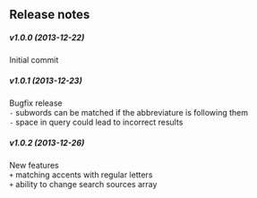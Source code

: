 Release notes
-------------
##### v1.0.0 (2013-12-22)
Initial commit

##### v1.0.1 (2013-12-23)
Bugfix release  
`-` subwords can be matched if the abbreviature is following them  
`-` space in query could lead to incorrect results  

##### v1.0.2 (2013-12-26)
New features  
`+` matching accents with regular letters  
`+` ability to change search sources array  
